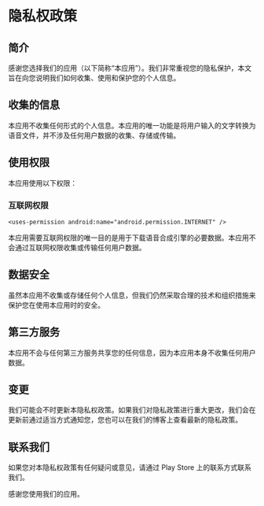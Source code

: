 # 隐私权政策

## 简介

感谢您选择我们的应用（以下简称“本应用”）。我们非常重视您的隐私保护，本文旨在向您说明我们如何收集、使用和保护您的个人信息。

## 收集的信息
本应用不收集任何形式的个人信息。本应用的唯一功能是将用户输入的文字转换为语音文件，并不涉及任何用户数据的收集、存储或传输。

## 使用权限
本应用使用以下权限：

### 互联网权限

```
<uses-permission android:name="android.permission.INTERNET" />
```

本应用需要互联网权限的唯一目的是用于下载语音合成引擎的必要数据。本应用不会通过互联网权限收集或传输任何用户数据。

## 数据安全

虽然本应用不收集或存储任何个人信息，但我们仍然采取合理的技术和组织措施来保护您在使用本应用时的安全。

## 第三方服务

本应用不会与任何第三方服务共享您的任何信息，因为本应用本身不收集任何用户数据。

## 变更

我们可能会不时更新本隐私权政策。如果我们对隐私政策进行重大更改，我们会在更新前通过适当方式通知您，您也可以在我们的博客上查看最新的隐私政策。

## 联系我们

如果您对本隐私权政策有任何疑问或意见，请通过 Play Store 上的联系方式联系我们。

感谢您使用我们的应用。
